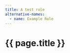 ```yaml
---
title: A test role
alternative-names:
  - name: Example Role
---
```


<h1 data-pagefind-filter="kind:Role">{{ page.title }}</h1>
